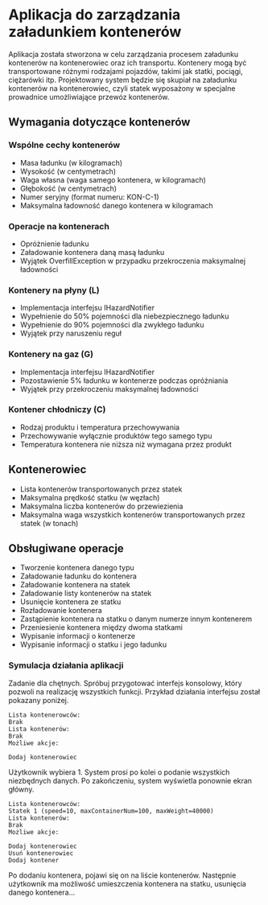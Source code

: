 ﻿# Aplikacja do zarządzania załadunkiem kontenerów

Aplikacja została stworzona w celu zarządzania procesem załadunku kontenerów na kontenerowiec oraz ich transportu.
Kontenery mogą być transportowane różnymi rodzajami pojazdów, takimi jak statki, pociągi, ciężarówki itp. Projektowany
system będzie się skupiał na załadunku kontenerów na kontenerowiec, czyli statek wyposażony w specjalne prowadnice
umożliwiające przewóz kontenerów.

## Wymagania dotyczące kontenerów

### Wspólne cechy kontenerów

- Masa ładunku (w kilogramach)
- Wysokość (w centymetrach)
- Waga własna (waga samego kontenera, w kilogramach)
- Głębokość (w centymetrach)
- Numer seryjny (format numeru: KON-C-1)
- Maksymalna ładowność danego kontenera w kilogramach

### Operacje na kontenerach

- Opróżnienie ładunku
- Załadowanie kontenera daną masą ładunku
- Wyjątek OverfillException w przypadku przekroczenia maksymalnej ładowności

### Kontenery na płyny (L)

- Implementacja interfejsu IHazardNotifier
- Wypełnienie do 50% pojemności dla niebezpiecznego ładunku
- Wypełnienie do 90% pojemności dla zwykłego ładunku
- Wyjątek przy naruszeniu reguł

### Kontenery na gaz (G)

- Implementacja interfejsu IHazardNotifier
- Pozostawienie 5% ładunku w kontenerze podczas opróżniania
- Wyjątek przy przekroczeniu maksymalnej ładowności

### Kontener chłodniczy (C)

- Rodzaj produktu i temperatura przechowywania
- Przechowywanie wyłącznie produktów tego samego typu
- Temperatura kontenera nie niższa niż wymagana przez produkt

## Kontenerowiec

- Lista kontenerów transportowanych przez statek
- Maksymalna prędkość statku (w węzłach)
- Maksymalna liczba kontenerów do przewiezienia
- Maksymalna waga wszystkich kontenerów transportowanych przez statek (w tonach)

## Obsługiwane operacje

- Tworzenie kontenera danego typu
- Załadowanie ładunku do kontenera
- Załadowanie kontenera na statek
- Załadowanie listy kontenerów na statek
- Usunięcie kontenera ze statku
- Rozładowanie kontenera
- Zastąpienie kontenera na statku o danym numerze innym kontenerem
- Przeniesienie kontenera między dwoma statkami
- Wypisanie informacji o kontenerze
- Wypisanie informacji o statku i jego ładunku

### Symulacja działania aplikacji

Zadanie dla chętnych. Spróbuj przygotować interfejs konsolowy, który pozwoli na realizację wszystkich funkcji. Przykład
działania interfejsu został pokazany poniżej.

```
Lista kontenerowców:
Brak
Lista kontenerów:
Brak
Możliwe akcje:

Dodaj kontenerowiec
```

Użytkownik wybiera 1. System prosi po kolei o podanie wszystkich niezbędnych danych. Po zakończeniu, system wyświetla
ponownie ekran główny.

```
Lista kontenerowców:
Statek 1 (speed=10, maxContainerNum=100, maxWeight=40000)
Lista kontenerów:
Brak
Możliwe akcje:

Dodaj kontenerowiec
Usuń kontenerowiec
Dodaj kontener
```

Po dodaniu kontenera, pojawi się on na liście kontenerów. Następnie użytkownik ma możliwość umieszczenia kontenera na
statku, usunięcia danego kontenera...
